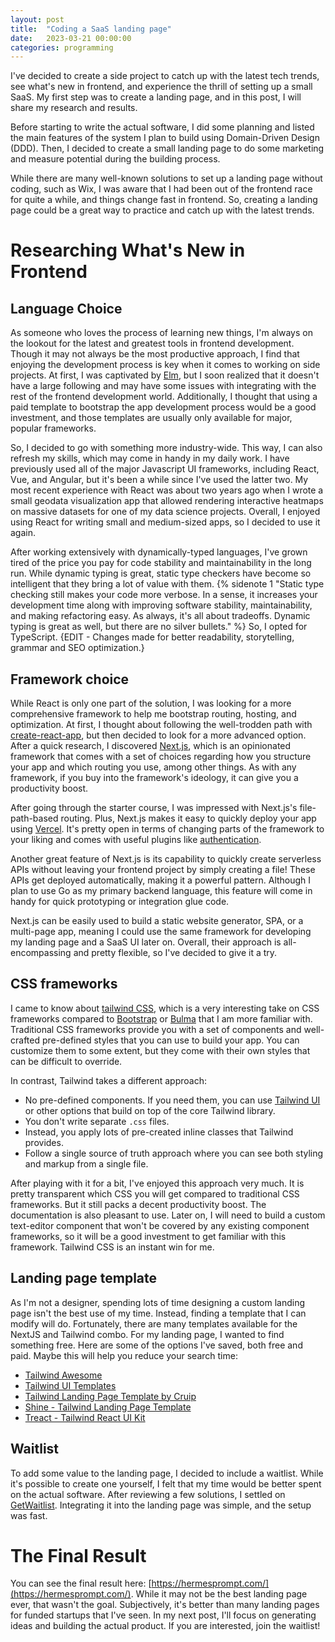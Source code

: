 ```yaml
---
layout: post
title:  "Coding a SaaS landing page"
date:   2023-03-21 00:00:00
categories: programming
---
```


I've decided to create a side project to catch up with the latest tech trends, see what's new in frontend, and experience the thrill of setting up a small SaaS. My first step was to create a landing page, and in this post, I will share my research and results.


<!--more-->

Before starting to write the actual software, I did some planning and listed the main features of the system I plan to build using Domain-Driven Design (DDD). Then, I decided to create a small landing page to do some marketing and measure potential during the building process.

While there are many well-known solutions to set up a landing page without coding, such as Wix, I was aware that I had been out of the frontend race for quite a while, and things change fast in frontend. So, creating a landing page could be a great way to practice and catch up with the latest trends.

# Researching What's New in Frontend

## Language Choice
As someone who loves the process of learning new things, I'm always on the lookout for the latest and greatest tools in frontend development. Though it may not always be the most productive approach, I find that enjoying the development process is key when it comes to working on side projects. At first, I was captivated by [Elm](https://elmprogramming.com/), but I soon realized that it doesn't have a large following and may have some issues with integrating with the rest of the frontend development world. Additionally, I thought that using a paid template to bootstrap the app development process would be a good investment, and those templates are usually only available for major, popular frameworks.

So, I decided to go with something more industry-wide. This way, I can also refresh my skills, which may come in handy in my daily work. I have previously used all of the major Javascript UI frameworks, including React, Vue, and Angular, but it's been a while since I've used the latter two. My most recent experience with React was about two years ago when I wrote a small geodata visualization app that allowed rendering interactive heatmaps on massive datasets for one of my data science projects. Overall, I enjoyed using React for writing small and medium-sized apps, so I decided to use it again.

After working extensively with dynamically-typed languages, I've grown tired of the price you pay for code stability and maintainability in the long run. While dynamic typing is great, static type checkers have become so intelligent that they bring a lot of value with them. {% sidenote 1 "Static type checking still makes your code more verbose. In a sense, it increases your development time along with improving software stability, maintainability, and making refactoring easy. As always, it's all about tradeoffs. Dynamic typing is great as well, but there are no silver bullets." %} So, I opted for TypeScript.
{EDIT - Changes made for better readability, storytelling, grammar and SEO optimization.} 

## Framework choice

While React is only one part of the solution, I was looking for a more comprehensive framework to help me bootstrap routing, hosting, and optimization. At first, I thought about following the well-trodden path with [create-react-app](https://create-react-app.dev/), but then decided to look for a more advanced option. After a quick research, I discovered [Next.js](https://nextjs.org/), which is an opinionated framework that comes with a set of choices regarding how you structure your app and which routing you use, among other things. As with any framework, if you buy into the framework's ideology, it can give you a productivity boost.

After going through the starter course, I was impressed with Next.js's file-path-based routing. Plus, Next.js makes it easy to quickly deploy your app using [Vercel](https://vercel.com/). It's pretty open in terms of changing parts of the framework to your liking and comes with useful plugins like [authentication](https://next-auth.js.org/). 

Another great feature of Next.js is its capability to quickly create serverless APIs without leaving your frontend project by simply creating a file! These APIs get deployed automatically, making it a powerful pattern. Although I plan to use Go as my primary backend language, this feature will come in handy for quick prototyping or integration glue code.

Next.js can be easily used to build a static website generator, SPA, or a multi-page app, meaning I could use the same framework for developing my landing page and a SaaS UI later on. Overall, their approach is all-encompassing and pretty flexible, so I've decided to give it a try.

## CSS frameworks

I came to know about [tailwind CSS](https://tailwindcss.com/), which is a very interesting take on CSS frameworks compared to [Bootstrap](https://getbootstrap.com/) or [Bulma](https://bulma.io/) that I am more familiar with. Traditional CSS frameworks provide you with a set of components and well-crafted pre-defined styles that you can use to build your app. You can customize them to some extent, but they come with their own styles that can be difficult to override.

In contrast, Tailwind takes a different approach:

* No pre-defined components. If you need them, you can use [Tailwind UI](https://tailwindui.com/components) or other options that build on top of the core Tailwind library.
* You don't write separate `.css` files.
* Instead, you apply lots of pre-created inline classes that Tailwind provides.
* Follow a single source of truth approach where you can see both styling and markup from a single file.

After playing with it for a bit, I've enjoyed this approach very much. It is pretty transparent which CSS you will get compared to traditional CSS frameworks. But it still packs a decent productivity boost. The documentation is also pleasant to use. Later on, I will need to build a custom text-editor component that won't be covered by any existing component frameworks, so it will be a good investment to get familiar with this framework. Tailwind CSS is an instant win for me.

## Landing page template

As I'm not a designer, spending lots of time designing a custom landing page isn't the best use of my time. Instead, finding a template that I can modify will do. Fortunately, there are many templates available for the NextJS and Tailwind combo. For my landing page, I wanted to find something free. Here are some of the options I've saved, both free and paid. Maybe this will help you reduce your search time:

* [Tailwind Awesome](https://www.tailwindawesome.com/)
* [Tailwind UI Templates](https://tailwindui.com/templates#browse) 
* [Tailwind Landing Page Template by Cruip](https://github.com/cruip/tailwind-landing-page-template)
* [Shine - Tailwind Landing Page Template](https://preview.uideck.com/tailwind/shine/)
* [Treact - Tailwind React UI Kit](https://treact.owaiskhan.me)

## Waitlist

To add some value to the landing page, I decided to include a waitlist. While it's possible to create one yourself, I felt that my time would be better spent on the actual software. After reviewing a few solutions, I settled on [GetWaitlist](https://getwaitlist.com). Integrating it into the landing page was simple, and the setup was fast.

# The Final Result

You can see the final result here: [https://hermesprompt.com/](https://hermesprompt.com/). While it may not be the best landing page ever, that wasn't the goal. Subjectively, it's better than many landing pages for funded startups that I've seen. In my next post, I'll focus on generating ideas and building the actual product. If you are interested, join the waitlist!
